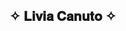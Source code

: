## ✧ 𝐋𝐢𝐯𝐢𝐚 𝐂𝐚𝐧𝐮𝐭𝐨 ✧ 

<!--
**liviacanuto/liviacanuto** is a ✨ _special_ ✨ repository because its `README.md` (this file) appears on your GitHub profile.

Here are some ideas to get you started:
✨ Pronomes: Ela / Dela
🧑🏻‍🎓 Estudante de Ciência e Tecnologia na UNIFESP
👩🏻‍💻 Estou trabalhando em: 
    ✦Projeto de Extensão da faculdade: CodeLab - EMTU
    ✦Projeto Pessoal: Learn Hiraga&Katakana website

